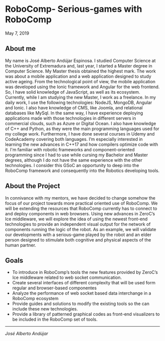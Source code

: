 # RoboComp- Serious-games with RoboComp
 
May 7, 2019
 
## About me
 
My name is José Alberto Andújar Espinosa. I studied Computer Science at the University of Extremadura and, last year, I started a Master degree in Computer Science. My Master thesis obtained the highest mark. The work was about a mobile application and a web application designed to study active ageing. From the technological point of view, the mobile application was developed using the Ionic framework and Angular for the web frontend. So, I have solid knowledge of JavaScript, as well as its ecosystem. Currently, while I am studying the new Master, I work as a freelance. In my daily work, I use the following technologies: NodeJS, MongoDB, Angular and Ionic.
I also have knowledge of CMS, like Joomla, and relational databases like MySql. In the same way, I have experience deploying applications made with those technologies in different servers in commercial clouds, such as Azure or Digital Ocean. I also have knowledge of C++ and Python, as they were the main programming languages used for my college work. Furthermore, I have done several courses in Udemy and CodeAcademy covering both languages. I’m especially interested in learning the new advances in C++17 and how compilers optimize code with it. 
I'm familiar with robotic frameworks and component-oriented programming since I had to use while cursing my Bachelor and Master degrees, although I do not have the same experience with the other technologies. I consider this GSoC an opportunity to deep into the RoboComp framework and consequently into the Robotics developing tools. 

## About the Project

In connivance with my mentors, we have decided to change somehow the focus of our project towards more practical oriented use of RoboComp. We will be extending the resources that RoboComp currently has to connect to and deploy components in web browsers. Using new advances in ZeroC’s Ice middleware, we will explore the idea of using the newest front-end technologies to provide an independent visual output for the network of components running the logic of the robot. As an example, we will validate our developments with a serious-game played by the robot and an elder person designed to stimulate both cognitive and physical aspects of the human partner.

## Goals

- To introduce in RoboComp’s tools the new features provided by ZeroC’s Ice middleware related to web socket communication.
- Create several interfaces of different complexity that will be used form regular and browser-based componentes
- Analyze the performance of web socket based data interchange in a RoboComp ecosystem
- Provide guides and solutions to modify the existing tools so the can include these new technologies.
- Provide a library of patterned graphical codes as front-end visualizers to be included in the RoboComp set of tools.

* * *
*José Alberto Andújar*
